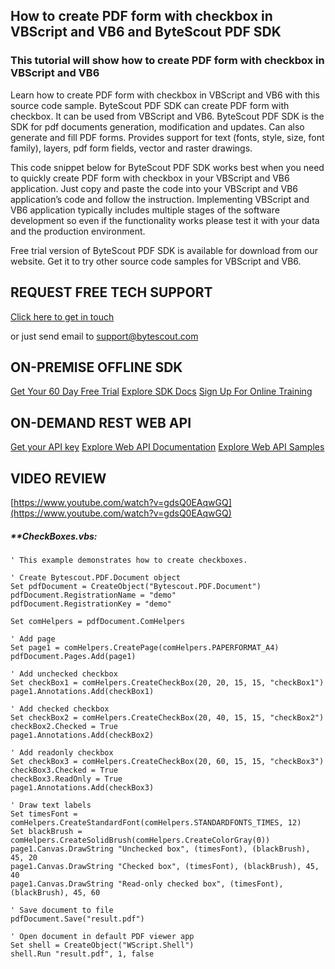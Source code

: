 ## How to create PDF form with checkbox in VBScript and VB6 and ByteScout PDF SDK

### This tutorial will show how to create PDF form with checkbox in VBScript and VB6

Learn how to create PDF form with checkbox in VBScript and VB6 with this source code sample. ByteScout PDF SDK can create PDF form with checkbox. It can be used from VBScript and VB6. ByteScout PDF SDK is the SDK for pdf documents generation, modification and updates. Can also generate and fill PDF forms. Provides support for text (fonts, style, size, font family), layers, pdf form fields, vector and raster drawings.

This code snippet below for ByteScout PDF SDK works best when you need to quickly create PDF form with checkbox in your VBScript and VB6 application. Just copy and paste the code into your VBScript and VB6 application’s code and follow the instruction. Implementing VBScript and VB6 application typically includes multiple stages of the software development so even if the functionality works please test it with your data and the production environment.

Free trial version of ByteScout PDF SDK is available for download from our website. Get it to try other source code samples for VBScript and VB6.

## REQUEST FREE TECH SUPPORT

[Click here to get in touch](https://bytescout.zendesk.com/hc/en-us/requests/new?subject=ByteScout%20PDF%20SDK%20Question)

or just send email to [support@bytescout.com](mailto:support@bytescout.com?subject=ByteScout%20PDF%20SDK%20Question) 

## ON-PREMISE OFFLINE SDK 

[Get Your 60 Day Free Trial](https://bytescout.com/download/web-installer?utm_source=github-readme)
[Explore SDK Docs](https://bytescout.com/documentation/index.html?utm_source=github-readme)
[Sign Up For Online Training](https://academy.bytescout.com/)


## ON-DEMAND REST WEB API

[Get your API key](https://pdf.co/documentation/api?utm_source=github-readme)
[Explore Web API Documentation](https://pdf.co/documentation/api?utm_source=github-readme)
[Explore Web API Samples](https://github.com/bytescout/ByteScout-SDK-SourceCode/tree/master/PDF.co%20Web%20API)

## VIDEO REVIEW

[https://www.youtube.com/watch?v=gdsQ0EAqwGQ](https://www.youtube.com/watch?v=gdsQ0EAqwGQ)




<!-- code block begin -->

##### ****CheckBoxes.vbs:**
    
```
' This example demonstrates how to create checkboxes.

' Create Bytescout.PDF.Document object
Set pdfDocument = CreateObject("Bytescout.PDF.Document")
pdfDocument.RegistrationName = "demo"
pdfDocument.RegistrationKey = "demo"

Set comHelpers = pdfDocument.ComHelpers

' Add page
Set page1 = comHelpers.CreatePage(comHelpers.PAPERFORMAT_A4)
pdfDocument.Pages.Add(page1)

' Add unchecked checkbox
Set checkBox1 = comHelpers.CreateCheckBox(20, 20, 15, 15, "checkBox1")
page1.Annotations.Add(checkBox1)

' Add checked checkbox
Set checkBox2 = comHelpers.CreateCheckBox(20, 40, 15, 15, "checkBox2")
checkBox2.Checked = True
page1.Annotations.Add(checkBox2)

' Add readonly checkbox
Set checkBox3 = comHelpers.CreateCheckBox(20, 60, 15, 15, "checkBox3")
checkBox3.Checked = True
checkBox3.ReadOnly = True
page1.Annotations.Add(checkBox3)

' Draw text labels
Set timesFont = comHelpers.CreateStandardFont(comHelpers.STANDARDFONTS_TIMES, 12)
Set blackBrush = comHelpers.CreateSolidBrush(comHelpers.CreateColorGray(0))
page1.Canvas.DrawString "Unchecked box", (timesFont), (blackBrush), 45, 20
page1.Canvas.DrawString "Checked box", (timesFont), (blackBrush), 45, 40
page1.Canvas.DrawString "Read-only checked box", (timesFont), (blackBrush), 45, 60

' Save document to file
pdfDocument.Save("result.pdf")

' Open document in default PDF viewer app
Set shell = CreateObject("WScript.Shell")
shell.Run "result.pdf", 1, false

```

<!-- code block end -->
